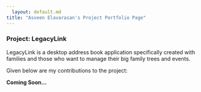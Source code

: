 ```yaml
---
  layout: default.md
title: "Asveen Elavarasan's Project Portfolio Page"
---
```


### Project: LegacyLink

LegacyLink is a desktop address book application specifically created with families and those who want to manage their big family trees and events.

Given below are my contributions to the project:

**Coming Soon...**

